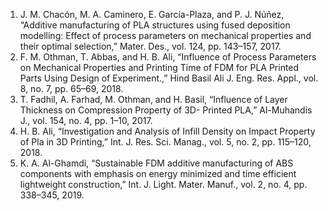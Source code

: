 1. J. M. Chacón, M. A. Caminero, E. García-Plaza, and P. J. Núñez, “Additive manufacturing of PLA structures using fused deposition modelling: Effect of process parameters on mechanical properties and their optimal selection,” Mater. Des., vol. 124, pp. 143–157, 2017.<br>
2. F. M. Othman, T. Abbas, and H. B. Ali, “Influence of Process Parameters on Mechanical Properties and Printing Time of FDM for PLA Printed Parts Using Design of Experiment.,” Hind Basil Ali J. Eng. Res. Appl., vol. 8, no. 7, pp. 65–69, 2018.<br>
3.	T. Fadhil, A. Farhad, M. Othman, and H. Basil, “Influence of Layer Thickness on Compression Property of 3D- Printed PLA,” Al-Muhandis J., vol. 154, no. 4, pp. 1–10, 2017.<br>
4.	H. B. Ali, “Investigation and Analysis of Infill Density on Impact Property of Pla in 3D Printing,” Int. J. Res. Sci. Manag., vol. 5, no. 2, pp. 115–120, 2018.<br>
5. K. A. Al-Ghamdi, “Sustainable FDM additive manufacturing of ABS components with emphasis on energy minimized and time efficient lightweight construction,” Int. J. Light. Mater. Manuf., vol. 2, no. 4, pp. 338–345, 2019.<br><br>

